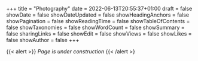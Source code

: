 +++
title = "Photography"
date = 2022-06-13T20:55:37+01:00
draft = false
showDate  = false
showDateUpdated  = false
showHeadingAnchors  = false
showPagination  = false
showReadingTime  = false
showTableOfContents  = false
showTaxonomies  = false
showWordCount  = false
showSummary  = false
sharingLinks  = false
showEdit = false
showViews = false
showLikes = false
showAuthor = false
+++


{{< alert >}}
_Page is under construction_
{{< /alert >}